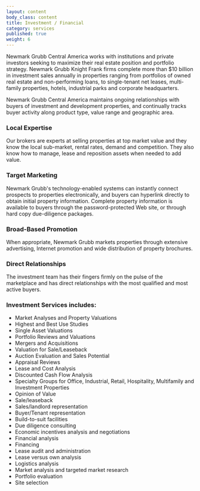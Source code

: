 ```yaml
---
layout: content
body_class: content
title: Investment / Financial
category: services
published: true
weight: 6
---
```

Newmark Grubb Central America works with institutions and private investors seeking to maximize their real estate position and portfolio strategy. Newmark Grubb Knight Frank firms complete more than $10 billion in investment sales annually in properties ranging from portfolios of owned real estate and non-performing loans, to single-tenant net leases, multi-family properties, hotels, industrial parks and corporate headquarters.

Newmark Grubb Central America maintains ongoing relationships with buyers of investment and development properties, and continually tracks buyer activity along product type, value range and geographic area.

### Local Expertise

Our brokers are experts at selling properties at top market value and they know the local sub-market, rental rates, demand and competition. They also know how to manage, lease and reposition assets when needed to add value.

### Target Marketing

Newmark Grubb's technology-enabled systems can instantly connect prospects to properties electronically, and buyers can hyperlink directly to obtain initial property information. Complete property information is available to buyers through the password-protected Web site, or through hard copy due-diligence packages.

### Broad-Based Promotion

When appropriate, Newmark Grubb markets properties through extensive advertising, Internet promotion and wide distribution of property brochures.

### Direct Relationships

The investment team has their fingers firmly on the pulse of the marketplace and has direct relationships with the most qualified and most active buyers.

### Investment Services includes:

- Market Analyses and Property Valuations
- Highest and Best Use Studies
- Single Asset Valuations
- Portfolio Reviews and Valuations
- Mergers and Acquisitions
- Valuation for Sale/Leaseback
- Auction Evaluation and Sales Potential
- Appraisal Reviews
- Lease and Cost Analysis
- Discounted Cash Flow Analysis
- Specialty Groups for Office, Industrial, Retail, Hospitality, Multifamily and Investment Properties
- Opinion of Value
- Sale/leaseback
- Sales/landlord representation
- Buyer/Tenant representation
- Build-to-suit facilities
- Due diligence consulting
- Economic incentives analysis and negotiations
- Financial analysis
- Financing
- Lease audit and administration
- Lease versus own analysis
- Logistics analysis
- Market analysis and targeted market research
- Portfolio evaluation
- Site selection
